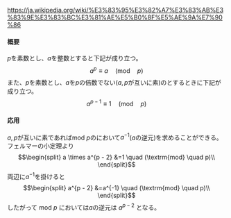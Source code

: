https://ja.wikipedia.org/wiki/%E3%83%95%E3%82%A7%E3%83%AB%E3%83%9E%E3%83%BC%E3%81%AE%E5%B0%8F%E5%AE%9A%E7%90%86

#### 概要
$p$を素数とし、$a$を整数とすると下記が成り立つ。
$$
a^p \equiv a \quad (\textrm{mod} \quad p)
$$
また、$p$を素数とし、$a$を$p$の倍数でない($a, p$が互いに素)のとするときに下記が成り立つ。
$$
a^{p - 1} \equiv 1 \quad (\textrm{mod} \quad p)
$$

#### 応用
$a, p$が互いに素であればmod $p$のにおいて$a^{-1}$($a$の逆元)を求めることができる。
フェルマーの小定理より
$$\begin{split}
a \times a^{p - 2} &=1 \quad (\textrm{mod} \quad p)\\
\end{split}$$
両辺に$a^{-1}$を掛けると
$$\begin{split}
a^{p - 2} &=a^{-1} \quad (\textrm{mod} \quad p)\\
\end{split}$$
したがって mod $p$ においては$a$の逆元は $a^{p-2}$ となる。